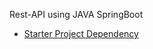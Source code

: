 Rest-API using JAVA SpringBoot

- [Starter Project Dependency](https://start.spring.io/#!type=maven-project&language=java&platformVersion=3.0.5&packaging=jar&jvmVersion=11&groupId=com.springboot&artifactId=java-rest-api&name=java-rest-api&description=Springboot-rest-api&packageName=com.springboot.java-rest-api&dependencies=web,devtools,lombok,configuration-processor)